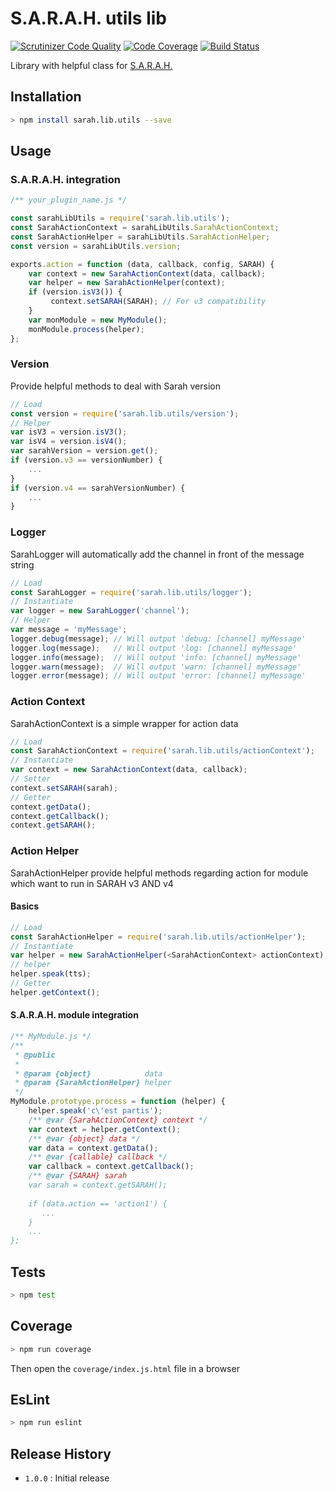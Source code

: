 S.A.R.A.H. utils lib
====================

[![Scrutinizer Code Quality](https://scrutinizer-ci.com/g/yoanm/SARAH-lib-utils/badges/quality-score.png?b=master)](https://scrutinizer-ci.com/g/yoanm/SARAH-lib-utils/?branch=master) [![Code Coverage](https://scrutinizer-ci.com/g/yoanm/SARAH-lib-utils/badges/coverage.png?b=master)](https://scrutinizer-ci.com/g/yoanm/SARAH-lib-utils/?branch=master) [![Build Status](https://scrutinizer-ci.com/g/yoanm/SARAH-lib-utils/badges/build.png?b=master)](https://scrutinizer-ci.com/g/yoanm/SARAH-lib-utils/build-status/master)

Library with helpful class for [S.A.R.A.H.](http://encausse.net/s-a-r-a-h)

## Installation
```bash
> npm install sarah.lib.utils --save
```

## Usage

### S.A.R.A.H. integration
```javascript
/** your_plugin_name.js */

const sarahLibUtils = require('sarah.lib.utils');
const SarahActionContext = sarahLibUtils.SarahActionContext;
const SarahActionHelper = sarahLibUtils.SarahActionHelper;
const version = sarahLibUtils.version;

exports.action = function (data, callback, config, SARAH) {
    var context = new SarahActionContext(data, callback);
    var helper = new SarahActionHelper(context);
    if (version.isV3()) {
         context.setSARAH(SARAH); // For v3 compatibility
    }
    var monModule = new MyModule();
    monModule.process(helper);
};
```

### Version
Provide helpful methods to deal with Sarah version
```javascript
// Load
const version = require('sarah.lib.utils/version');
// Helper
var isV3 = version.isV3();
var isV4 = version.isV4();
var sarahVersion = version.get();
if (version.v3 == versionNumber) {
    ...
}
if (version.v4 == sarahVersionNumber) {
    ...
}
```

### Logger
SarahLogger will automatically add the channel in front of the message string
```javascript
// Load
const SarahLogger = require('sarah.lib.utils/logger');
// Instantiate
var logger = new SarahLogger('channel');
// Helper
var message = 'myMessage';
logger.debug(message); // Will output 'debug: [channel] myMessage'
logger.log(message);   // Will output 'log: [channel] myMessage'
logger.info(message);  // Will output 'info: [channel] myMessage'
logger.warn(message);  // Will output 'warn: [channel] myMessage'
logger.error(message); // Will output 'error: [channel] myMessage'
```

### Action Context
SarahActionContext is a simple wrapper for action data
```javascript
// Load
const SarahActionContext = require('sarah.lib.utils/actionContext');
// Instantiate
var context = new SarahActionContext(data, callback);
// Setter
context.setSARAH(sarah);
// Getter
context.getData();
context.getCallback();
context.getSARAH();
```

### Action Helper
SarahActionHelper provide helpful methods regarding action for module which want to run in SARAH v3 AND v4

#### Basics
```javascript
// Load
const SarahActionHelper = require('sarah.lib.utils/actionHelper');
// Instantiate
var helper = new SarahActionHelper(<SarahActionContext> actionContext);
// helper
helper.speak(tts);
// Getter
helper.getContext();
```

#### S.A.R.A.H. module integration
```javascript
/** MyModule.js */
/**
 * @public
 *
 * @param {object}            data
 * @param {SarahActionHelper} helper
 */
MyModule.prototype.process = function (helper) {
    helper.speak('c\'est partis');
    /** @var {SarahActionContext} context */
    var context = helper.getContext();
    /** @var {object} data */
    var data = context.getData();
    /** @var {callable} callback */
    var callback = context.getCallback();
    /** @var {SARAH} sarah
    var sarah = context.getSARAH();
    
    if (data.action == 'action1') {
       ...
    }
    ...
};
```

## Tests
```bash
> npm test
```

## Coverage
```bash
> npm run coverage
```
Then open the `coverage/index.js.html` file in a browser

## EsLint
```bash
> npm run eslint
```

## Release History

* `1.0.0` : Initial release
